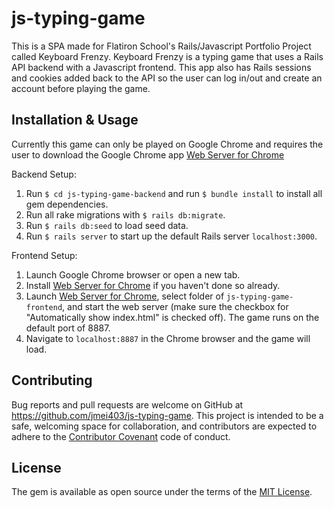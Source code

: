 # js-typing-game

This is a SPA made for Flatiron School's Rails/Javascript Portfolio Project called Keyboard Frenzy. Keyboard Frenzy is a typing game that uses a Rails API backend with a Javascript frontend. This app also has Rails sessions and cookies added back to the API so the user can log in/out and create an account before playing the game.

## Installation & Usage

Currently this game can only be played on Google Chrome and requires the user to download the Google Chrome app [Web Server for Chrome](https://chrome.google.com/webstore/detail/web-server-for-chrome/ofhbbkphhbklhfoeikjpcbhemlocgigb?hl=en)

Backend Setup:
1. Run `$ cd js-typing-game-backend` and run `$ bundle install` to install all gem dependencies.
2. Run all rake migrations with `$ rails db:migrate`.
3. Run `$ rails db:seed` to load seed data.
4. Run `$ rails server` to start up the default Rails server `localhost:3000`.

Frontend Setup:
1. Launch Google Chrome browser or open a new tab.
2. Install [Web Server for Chrome](https://chrome.google.com/webstore/detail/web-server-for-chrome/ofhbbkphhbklhfoeikjpcbhemlocgigb?hl=en) if you haven't done so already.
3. Launch [Web Server for Chrome](https://chrome.google.com/webstore/detail/web-server-for-chrome/ofhbbkphhbklhfoeikjpcbhemlocgigb?hl=en), select folder of `js-typing-game-frontend`, and start the web server (make sure the checkbox for "Automatically show index.html" is checked off). The game runs on the default port of 8887.
4. Navigate to `localhost:8887` in the Chrome browser and the game will load.


## Contributing

Bug reports and pull requests are welcome on GitHub at https://github.com/jmei403/js-typing-game. This project is intended to be a safe, welcoming space for collaboration, and contributors are expected to adhere to the [Contributor Covenant](http://contributor-covenant.org) code of conduct.

## License

The gem is available as open source under the terms of the [MIT License](https://opensource.org/licenses/MIT).
